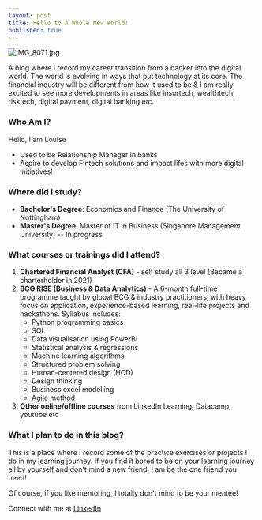 ```yaml
---
layout: post
title: Hello to A Whole New World!
published: true
---
```

![IMG_8071.jpg]({{site.baseurl}}/_posts/IMG_8071.jpg)

A blog where I record my career transition from a banker into the digital world.
The world is evolving in ways that put technology at its core. The financial industry will be different from how it used to be & I am really excited to see more developments in areas like insurtech, wealthtech, risktech, digital payment, digital banking etc. 

### Who Am I?
Hello, I am Louise
- Used to be Relationship Manager in banks
- Aspire to develop Fintech solutions and impact lifes with more digital initiatives!

### Where did I study?
- **Bachelor's Degree**: Economics and Finance (The University of Nottingham)
- **Master's Degree**: Master of IT in Business (Singapore Management University) -- In progress

### What courses or trainings did I attend?
1. **Chartered Financial Analyst (CFA)** - self study all 3 level (Became a charterholder in 2021)
2. **BCG RISE (Business & Data Analytics)** - A 6-month full-time programme taught by global BCG & industry practitioners, with heavy focus on application, experience-based learning, real-life projects and hackathons. Syllabus includes:
	- Python programming basics
    - SQL 
    - Data visualisation using PowerBI
    - Statistical analysis & regressions
    - Machine learning algorithms
    - Structured problem solving
    - Human-centered design (HCD)
    - Design thinking
    - Business excel modelling
    - Agile method
3. **Other online/offline courses** from LinkedIn Learning, Datacamp, youtube etc

### What I plan to do in this blog?
This is a place where I record some of the practice exercises or projects I do in my learning journey. If you find it bored to be on your learning journey all by yourself and don't mind a new friend, I am be the one friend you need!

Of course, if you like mentoring, I totally don't mind to be your mentee!

Connect with me at [LinkedIn](https://www.linkedin.com/in/lawshiangrou/)
